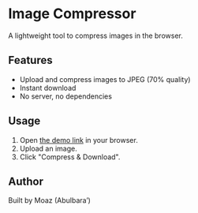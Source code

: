 # Image Compressor

A lightweight tool to compress images in the browser.

## Features
- Upload and compress images to JPEG (70% quality)
- Instant download
- No server, no dependencies

## Usage
1. Open [the demo link](https://image-compressor.moazmohamedabulbara.online/) in your browser.
2. Upload an image.
3. Click "Compress & Download".


## Author
Built by Moaz (Abulbara’)
